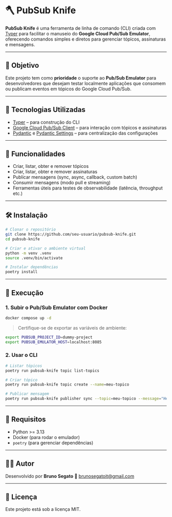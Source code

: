 # 🪓 PubSub Knife

**PubSub Knife** é uma ferramenta de linha de comando (CLI) criada com [Typer](https://typer.tiangolo.com/) para facilitar o manuseio do **Google Cloud Pub/Sub Emulator**, oferecendo comandos simples e diretos para gerenciar tópicos, assinaturas e mensagens.

---

## 🎯 Objetivo

Este projeto tem como **prioridade** o suporte ao **Pub/Sub Emulator** para desenvolvedores que desejam testar localmente aplicações que consomem ou publicam eventos em tópicos do Google Cloud Pub/Sub.

---

## 🚀 Tecnologias Utilizadas

- [Typer](https://typer.tiangolo.com/) – para construção do CLI
- [Google Cloud Pub/Sub Client](https://pypi.org/project/google-cloud-pubsub/) – para interação com tópicos e assinaturas
- [Pydantic](https://docs.pydantic.dev/latest/) e [Pydantic Settings](https://docs.pydantic.dev/latest/usage/pydantic_settings/) – para centralização das configurações

---

## 🧰 Funcionalidades

- Criar, listar, obter e remover tópicos
- Criar, listar, obter e remover assinaturas
- Publicar mensagens (sync, async, callback, custom batch)
- Consumir mensagens (modo pull e streaming)
- Ferramentas úteis para testes de observabilidade (latência, throughput etc.)

---

## 🛠️ Instalação

```bash
# Clonar o repositório
git clone https://github.com/seu-usuario/pubsub-knife.git
cd pubsub-knife

# Criar e ativar o ambiente virtual
python -m venv .venv
source .venv/bin/activate

# Instalar dependências
poetry install
```

---

## 🧪 Execução

### 1. Subir o Pub/Sub Emulator com Docker

```bash
docker compose up -d
```

> Certifique-se de exportar as variáveis de ambiente:

```bash
export PUBSUB_PROJECT_ID=dummy-project
export PUBSUB_EMULATOR_HOST=localhost:8085
```

### 2. Usar o CLI

```bash
# Listar tópicos
poetry run pubsub-knife topic list-topics

# Criar tópico
poetry run pubsub-knife topic create --name=meu-topico

# Publicar mensagem
poetry run pubsub-knife publisher sync --topic=meu-topico --message="Hello, PubSub!"
```

---

## 🧾 Requisitos

- Python >= 3.13
- Docker (para rodar o emulador)
- `poetry` (para gerenciar dependências)

---

## 🧑‍💻 Autor

Desenvolvido por **Bruno Segato**
📧 brunosegatoit@gmail.com

---

## 📄 Licença

Este projeto está sob a licença MIT.
